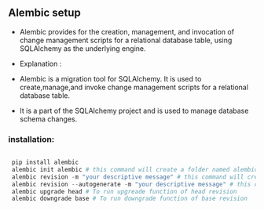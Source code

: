 ## Alembic setup
- Alembic provides for the creation, management, and invocation of change management scripts for a relational database table, using SQLAlchemy as the underlying engine.

- Explanation :
- Alembic is a migration tool for SQLAlchemy. It is used to create,manage,and invoke change management scripts for a relational database table.
- It is a part of the SQLAlchemy project and is used to manage database schema changes.


###  installation:

```python

 pip install alembic
 alembic init alembic # this command will create a folder named alembic in your project directory then you can create revisions and work with them.
 alembic revision -m "your descriptive message" # this command will create a new revision in the alembic folder
 alembic revision --autogenerate -m "your descriptive message" # this command will create a new revision in the alembic folder and will automatically generate the migration depend on your models
 alembic upgrade head # To run upgreade function of head revision
 alembic downgrade base # To run downgrade function of base revision

